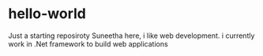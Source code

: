 # hello-world
Just a starting reposiroty
Suneetha here, i like web development.
i currently work in .Net framework to build web applications
